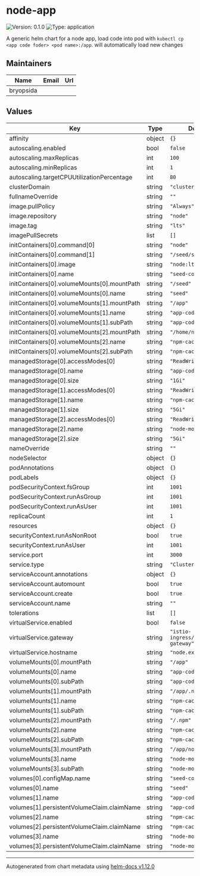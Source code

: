 # node-app

![Version: 0.1.0](https://img.shields.io/badge/Version-0.1.0-informational?style=flat-square) ![Type: application](https://img.shields.io/badge/Type-application-informational?style=flat-square)

A generic helm chart for a node app, load code into pod with `kubectl cp <app code foder> <pod name>:/app`. will automatically load new changes

## Maintainers

| Name | Email | Url |
| ---- | ------ | --- |
| bryopsida |  |  |

## Values

| Key | Type | Default | Description |
|-----|------|---------|-------------|
| affinity | object | `{}` |  |
| autoscaling.enabled | bool | `false` |  |
| autoscaling.maxReplicas | int | `100` |  |
| autoscaling.minReplicas | int | `1` |  |
| autoscaling.targetCPUUtilizationPercentage | int | `80` |  |
| clusterDomain | string | `"cluster.local"` |  |
| fullnameOverride | string | `""` |  |
| image.pullPolicy | string | `"Always"` |  |
| image.repository | string | `"node"` |  |
| image.tag | string | `"lts"` |  |
| imagePullSecrets | list | `[]` |  |
| initContainers[0].command[0] | string | `"node"` |  |
| initContainers[0].command[1] | string | `"/seed/seed.mjs"` |  |
| initContainers[0].image | string | `"node:lts"` |  |
| initContainers[0].name | string | `"seed-container"` |  |
| initContainers[0].volumeMounts[0].mountPath | string | `"/seed"` |  |
| initContainers[0].volumeMounts[0].name | string | `"seed"` |  |
| initContainers[0].volumeMounts[1].mountPath | string | `"/app"` |  |
| initContainers[0].volumeMounts[1].name | string | `"app-code"` |  |
| initContainers[0].volumeMounts[1].subPath | string | `"app-code"` |  |
| initContainers[0].volumeMounts[2].mountPath | string | `"/home/node/.npm"` |  |
| initContainers[0].volumeMounts[2].name | string | `"npm-cache"` |  |
| initContainers[0].volumeMounts[2].subPath | string | `"npm-cache"` |  |
| managedStorage[0].accessModes[0] | string | `"ReadWriteOnce"` |  |
| managedStorage[0].name | string | `"app-code"` |  |
| managedStorage[0].size | string | `"1Gi"` |  |
| managedStorage[1].accessModes[0] | string | `"ReadWriteOnce"` |  |
| managedStorage[1].name | string | `"npm-cache"` |  |
| managedStorage[1].size | string | `"5Gi"` |  |
| managedStorage[2].accessModes[0] | string | `"ReadWriteOnce"` |  |
| managedStorage[2].name | string | `"node-modules"` |  |
| managedStorage[2].size | string | `"5Gi"` |  |
| nameOverride | string | `""` |  |
| nodeSelector | object | `{}` |  |
| podAnnotations | object | `{}` |  |
| podLabels | object | `{}` |  |
| podSecurityContext.fsGroup | int | `1001` |  |
| podSecurityContext.runAsGroup | int | `1001` |  |
| podSecurityContext.runAsUser | int | `1001` |  |
| replicaCount | int | `1` |  |
| resources | object | `{}` |  |
| securityContext.runAsNonRoot | bool | `true` |  |
| securityContext.runAsUser | int | `1001` |  |
| service.port | int | `3000` |  |
| service.type | string | `"ClusterIP"` |  |
| serviceAccount.annotations | object | `{}` |  |
| serviceAccount.automount | bool | `true` |  |
| serviceAccount.create | bool | `true` |  |
| serviceAccount.name | string | `""` |  |
| tolerations | list | `[]` |  |
| virtualService.enabled | bool | `false` |  |
| virtualService.gateway | string | `"istio-ingress/default-gateway"` |  |
| virtualService.hostname | string | `"node.example.com"` |  |
| volumeMounts[0].mountPath | string | `"/app"` |  |
| volumeMounts[0].name | string | `"app-code"` |  |
| volumeMounts[0].subPath | string | `"app-code"` |  |
| volumeMounts[1].mountPath | string | `"/app/.npm"` |  |
| volumeMounts[1].name | string | `"npm-cache"` |  |
| volumeMounts[1].subPath | string | `"npm-cache"` |  |
| volumeMounts[2].mountPath | string | `"/.npm"` |  |
| volumeMounts[2].name | string | `"npm-cache"` |  |
| volumeMounts[2].subPath | string | `"npm-cache"` |  |
| volumeMounts[3].mountPath | string | `"/app/node_modules"` |  |
| volumeMounts[3].name | string | `"node-modules"` |  |
| volumeMounts[3].subPath | string | `"node-modules"` |  |
| volumes[0].configMap.name | string | `"seed-config"` |  |
| volumes[0].name | string | `"seed"` |  |
| volumes[1].name | string | `"app-code"` |  |
| volumes[1].persistentVolumeClaim.claimName | string | `"app-code"` |  |
| volumes[2].name | string | `"npm-cache"` |  |
| volumes[2].persistentVolumeClaim.claimName | string | `"npm-cache"` |  |
| volumes[3].name | string | `"node-modules"` |  |
| volumes[3].persistentVolumeClaim.claimName | string | `"node-modules"` |  |

----------------------------------------------
Autogenerated from chart metadata using [helm-docs v1.12.0](https://github.com/norwoodj/helm-docs/releases/v1.12.0)
